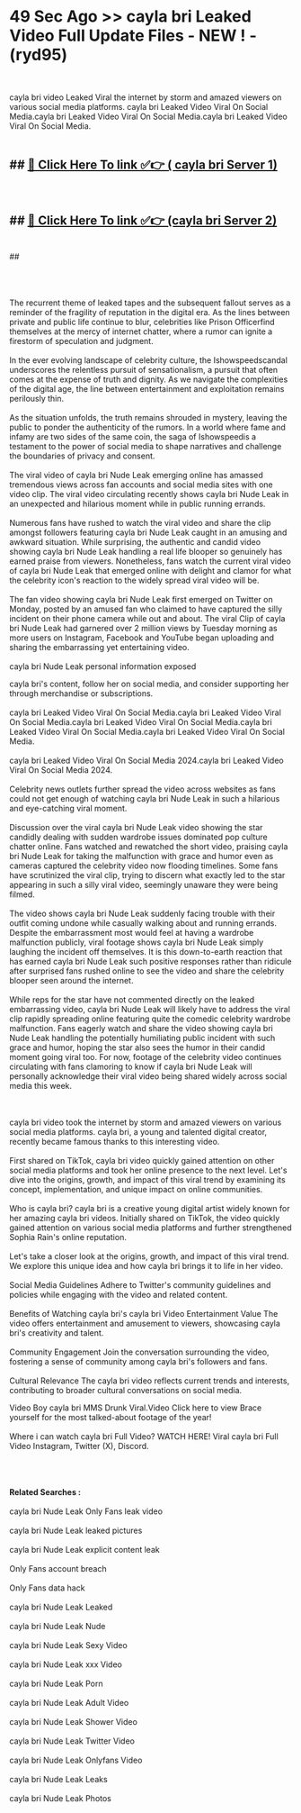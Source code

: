 # 49 Sec Ago >> cayla bri Leaked Video Full Update Files - NEW ! - (ryd95) <br>
<br>

cayla bri video Leaked Viral the internet by storm and amazed viewers on various social media platforms. cayla bri Leaked Video Viral On Social Media.cayla bri Leaked Video Viral On Social Media.cayla bri Leaked Video Viral On Social Media.<br>
 <br>

## ##  <a href="https://clipsfans.site?title=cayla_bri&ref=gitt">🔴 Click Here To link ✅👉 ( cayla bri Server 1)</a><br>
  <br>

##  ##  <a href="https://clipsfans.site?title=cayla_bri&ref=gitt">🔴 Click Here To link ✅👉 (cayla bri  Server 2)</a><br>
  <br>
  ##


  <br>

  <br>

<br><br>
The recurrent theme of leaked tapes and the subsequent fallout serves as a reminder of the fragility of reputation in the digital era. As the lines between private and public life continue to blur, celebrities like Prison Officerfind themselves at the mercy of internet chatter, where a rumor can ignite a firestorm of speculation and judgment.
<br><br>
In the ever evolving landscape of celebrity culture, the Ishowspeedscandal underscores the relentless pursuit of sensationalism, a pursuit that often comes at the expense of truth and dignity. As we navigate the complexities of the digital age, the line between entertainment and exploitation remains perilously thin.
<br><br>
As the situation unfolds, the truth remains shrouded in mystery, leaving the public to ponder the authenticity of the rumors. In a world where fame and infamy are two sides of the same coin, the saga of Ishowspeedis a testament to the power of social media to shape narratives and challenge the boundaries of privacy and consent.
<br><br>
The viral video of cayla bri Nude Leak emerging online has amassed tremendous views across fan accounts and social media sites with one video clip. The viral video circulating recently shows cayla bri Nude Leak in an unexpected and hilarious moment while in public running errands.
<br><br>
Numerous fans have rushed to watch the viral video and share the clip amongst followers featuring cayla bri Nude Leak caught in an amusing and awkward situation. While surprising, the authentic and candid video showing cayla bri Nude Leak handling a real life blooper so genuinely has earned praise from viewers. Nonetheless, fans watch the current viral video of cayla bri Nude Leak that emerged online with delight and clamor for what the celebrity icon's reaction to the widely spread viral video will be.
<br><br>
The fan video showing cayla bri Nude Leak first emerged on Twitter on Monday, posted by an amused fan who claimed to have captured the silly incident on their phone camera while out and about. The viral Clip of cayla bri Nude Leak had garnered over 2 million views by Tuesday morning as more users on Instagram, Facebook and YouTube began uploading and sharing the embarrassing yet entertaining video.
<br><br>
cayla bri Nude Leak personal information exposed


cayla bri's content, follow her on social media, and consider supporting her through merchandise or subscriptions.
<br><br>
cayla bri Leaked Video Viral On Social Media.cayla bri Leaked Video Viral On Social Media.cayla bri Leaked Video Viral On Social Media.cayla bri Leaked Video Viral On Social Media.cayla bri Leaked Video Viral On Social Media.
<br><br>
cayla bri Leaked Video Viral On Social Media 2024.cayla bri Leaked Video Viral On Social Media 2024.
<br><br>
Celebrity news outlets further spread the video across websites as fans could not get enough of watching cayla bri Nude Leak in such a hilarious and eye-catching viral moment.
<br><br>
Discussion over the viral cayla bri Nude Leak video showing the star candidly dealing with sudden wardrobe issues dominated pop culture chatter online. Fans watched and rewatched the short video, praising cayla bri Nude Leak for taking the malfunction with grace and humor even as cameras captured the celebrity video now flooding timelines. Some fans have scrutinized the viral clip, trying to discern what exactly led to the star appearing in such a silly viral video, seemingly unaware they were being filmed.
<br><br>
The video shows cayla bri Nude Leak suddenly facing trouble with their outfit coming undone while casually walking about and running errands. Despite the embarrassment most would feel at having a wardrobe malfunction publicly, viral footage shows cayla bri Nude Leak simply laughing the incident off themselves. It is this down-to-earth reaction that has earned cayla bri Nude Leak such positive responses rather than ridicule after surprised fans rushed online to see the video and share the celebrity blooper seen around the internet.
<br><br>
While reps for the star have not commented directly on the leaked embarrassing video, cayla bri Nude Leak will likely have to address the viral clip rapidly spreading online featuring quite the comedic celebrity wardrobe malfunction. Fans eagerly watch and share the video showing cayla bri Nude Leak handling the potentially humiliating public incident with such grace and humor, hoping the star also sees the humor in their candid moment going viral too. For now, footage of the celebrity video continues circulating with fans clamoring to know if cayla bri Nude Leak will personally acknowledge their viral video being shared widely across social media this week.


<br><br>
cayla bri video took the internet by storm and amazed viewers on various social media platforms. cayla bri, a young and talented digital creator, recently became famous thanks to this interesting video.
<br><br>
First shared on TikTok, cayla bri video quickly gained attention on other social media platforms and took her online presence to the next level. Let's dive into the origins, growth, and impact of this viral trend by examining its concept, implementation, and unique impact on online communities.
<br><br>
Who is cayla bri? cayla bri is a creative young digital artist widely known for her amazing cayla bri videos. Initially shared on TikTok, the video quickly gained attention on various social media platforms and further strengthened Sophia Rain's online reputation.
<br><br>
Let's take a closer look at the origins, growth, and impact of this viral trend. We explore this unique idea and how cayla bri brings it to life in her video.
<br><br>
Social Media Guidelines Adhere to Twitter's community guidelines and policies while engaging with the video and related content.
<br><br>
Benefits of Watching cayla bri's cayla bri Video Entertainment Value The video offers entertainment and amusement to viewers, showcasing cayla bri's creativity and talent.
<br><br>
Community Engagement Join the conversation surrounding the video, fostering a sense of community among cayla bri's followers and fans.
<br><br>
Cultural Relevance The cayla bri video reflects current trends and interests, contributing to broader cultural conversations on social media.

Video Boy cayla bri MMS Drunk Viral.Video Click here to view Brace yourself for the most talked-about footage of the year!
<br><br>
Where i can watch cayla bri Full Video? WATCH HERE! Viral cayla bri Full Video Instagram, Twitter (X), Discord.
<br><br>

<br><br>
<strong>Related Searches :</strong>
<br><br>
cayla bri Nude Leak Only Fans leak video
<br><br>
cayla bri Nude Leak leaked pictures
<br><br>
cayla bri Nude Leak explicit content leak
<br><br>
Only Fans account breach
<br><br>
Only Fans data hack
<br><br>
cayla bri Nude Leak Leaked
<br><br>
cayla bri Nude Leak Nude
<br><br>
cayla bri Nude Leak Sexy Video
<br><br>
cayla bri Nude Leak xxx Video
<br><br>
cayla bri Nude Leak Porn
<br><br>
cayla bri Nude Leak Adult Video
<br><br>
cayla bri Nude Leak Shower Video
<br><br>
cayla bri Nude Leak Twitter Video
<br><br>
cayla bri Nude Leak Onlyfans Video
<br><br>
cayla bri Nude Leak Leaks
<br><br>
cayla bri Nude Leak Photos